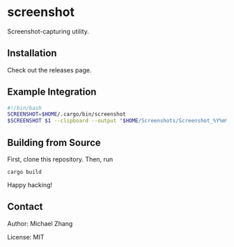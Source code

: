 screenshot
==========

Screenshot-capturing utility.

Installation
------------

Check out the releases page.

Example Integration
-------------------

```bash
#!/bin/bash
SCREENSHOT=$HOME/.cargo/bin/screenshot
$SCREENSHOT $1 --clipboard --output "$HOME/Screenshots/Screenshot_%Y%m%d-%H:%M:%S.png"
```

Building from Source
--------------------

First, clone this repository. Then, run

```
cargo build
```

Happy hacking!

Contact
-------

Author: Michael Zhang

License: MIT
